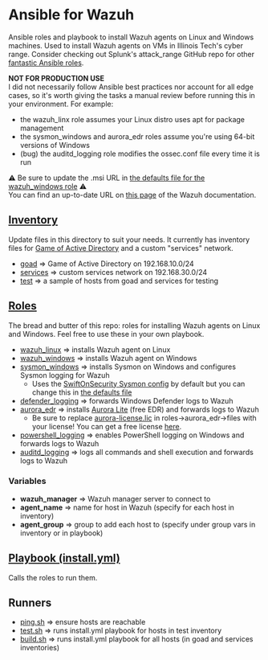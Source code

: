 # Ansible for Wazuh
Ansible roles and playbook to install Wazuh agents on Linux and Windows machines. Used to install Wazuh agents on VMs in Illinois Tech's cyber range. Consider checking out Splunk's attack_range GitHub repo for other [fantastic Ansible roles](https://github.com/splunk/attack_range/tree/develop/terraform/ansible/roles).

**NOT FOR PRODUCTION USE**  
I did not necessarily follow Ansible best practices nor account for all edge cases, so it's worth giving the tasks a manual review before running this in your environment. For example:
- the wazuh_linx role assumes your Linux distro uses apt for package management
- the sysmon_windows and aurora_edr roles assume you're using 64-bit versions of Windows
- (bug) the auditd_logging role modifies the ossec.conf file every time it is run

⚠️ Be sure to update the .msi URL in [the defaults file for the wazuh_windows role](roles/wazuh_windows/defaults/main.yml) ⚠️  
You can find an up-to-date URL on [this page](https://documentation.wazuh.com/current/installation-guide/wazuh-agent/wazuh-agent-package-windows.html) of the Wazuh documentation.

## [Inventory](inventory)
Update files in this directory to suit your needs. It currently has inventory files for [Game of Active Directory](https://orange-cyberdefense.github.io/GOAD/) and a custom "services" network.
- [goad](inventory/goad) ⇒ Game of Active Directory on 192.168.10.0/24
- [services](inventory/services) ⇒ custom services network on 192.168.30.0/24
- [test](inventory/test) ⇒ a sample of hosts from goad and services for testing

## [Roles](roles)
The bread and butter of this repo: roles for installing Wazuh agents on Linux and Windows. Feel free to use these in your own playbook.
- [wazuh_linux](roles/wazuh_linux) ⇒ installs Wazuh agent on Linux
- [wazuh_windows](roles/wazuh_windows) ⇒ installs Wazuh agent on Windows
- [sysmon_windows](roles/sysmon_windows) ⇒ installs Sysmon on Windows and configures Sysmon logging for Wazuh
  - Uses the [SwiftOnSecurity Sysmon config](https://github.com/SwiftOnSecurity/sysmon-config) by default but you can change this in [the defaults file](roles/sysmon_windows/defaults/main.yml)
- [defender_logging](roles/defender_logging) ⇒ forwards Windows Defender logs to Wazuh
- [aurora_edr](roles/aurora_edr) ⇒ installs [Aurora Lite](https://aurora-agent-manual.nextron-systems.com/en/latest/usage/what-is-aurora.html) (free EDR) and forwards logs to Wazuh
  - Be sure to replace [aurora-license.lic](roles/aurora_edr/files/aurora-license.lic) in roles->aurora_edr->files with your license! You can get a free license [here](https://www.nextron-systems.com/aurora/#get-aurora-lite).
- [powershell_logging](roles/powershell_logging) ⇒ enables PowerShell logging on Windows and forwards logs to Wazuh
- [auditd_logging](roles/auditd_logging) ⇒ logs all commands and shell execution and forwards logs to Wazuh
### Variables
- **wazuh_manager** ⇒ Wazuh manager server to connect to
- **agent_name** ⇒ name for host in Wazuh (specify for each host in inventory)
- **agent_group**  ⇒ group to add each host to (specify under group vars in inventory or in playbook)

## [Playbook (install.yml)](install.yml)
Calls the roles to run them.

## Runners
- [ping.sh](ping.sh) ⇒ ensure hosts are reachable
- [test.sh](test.sh) ⇒ runs install.yml playbook for hosts in test inventory
- [build.sh](build.sh) ⇒ runs install.yml playbook for all hosts (in goad and services inventories)
